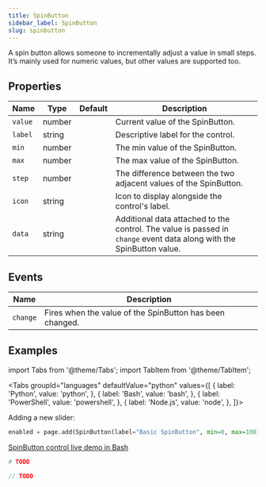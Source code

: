 ```yaml
---
title: SpinButton
sidebar_label: SpinButton
slug: spinbutton
---
```


A spin button allows someone to incrementally adjust a value in small steps. It’s mainly used for numeric values, but other values are supported too.

## Properties

| Name      | Type    | Default | Description |
| --------- | ------- | ------- | ----------- |
| `value`   | number  |         | Current value of the SpinButton. |
| `label`   | string  |         | Descriptive label for the control. |
| `min`     | number  |         | The min value of the SpinButton. |
| `max`     | number  |         | The max value of the SpinButton. |
| `step`    | number  |         | The difference between the two adjacent values of the SpinButton. |
| `icon`    | string  |         | Icon to display alongside the control's label. |
| `data`    | string  |         | Additional data attached to the control. The value is passed in `change` event data along with the SpinButton value. |

## Events

| Name      | Description |
| --------- | ----------- |
| `change`  | Fires when the value of the SpinButton has been changed. |


## Examples

import Tabs from '@theme/Tabs';
import TabItem from '@theme/TabItem';

<Tabs groupId="languages" defaultValue="python" values={[
  { label: 'Python', value: 'python', },
  { label: 'Bash', value: 'bash', },
  { label: 'PowerShell', value: 'powershell', },
  { label: 'Node.js', value: 'node', },
]}>

<TabItem value="python">

Adding a new slider:

```python
enabled = page.add(SpinButton(label="Basic SpinButton", min=0, max=100))
```

</TabItem>

<TabItem value="bash">

[SpinButton control live demo in Bash](https://repl.it/@pglet/bash-spinbuttons-example)

</TabItem>

<TabItem value="powershell">

```powershell
# TODO
```

</TabItem>

<TabItem value="node">

```javascript
// TODO
```

</TabItem>

</Tabs>